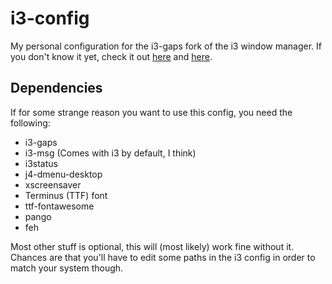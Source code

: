 # i3-config
My personal configuration for the i3-gaps fork of the i3 window manager.
If you don't know it yet, check it out [here](https://i3wm.org/) and [here](https://github.com/Airblader/i3).

Dependencies
------------
If for some strange reason you want to use this config, you need the following:
* i3-gaps
* i3-msg (Comes with i3 by default, I think)
* i3status
* j4-dmenu-desktop
* xscreensaver
* Terminus (TTF) font
* ttf-fontawesome
* pango
* feh

Most other stuff is optional, this will (most likely) work fine without it.
Chances are that you'll have to edit some paths in the i3 config in order to match your system though.
